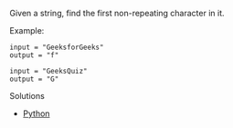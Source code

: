 Given a string, find the first non-repeating character in it.

Example:
```
input = "GeeksforGeeks"
output = "f"

input = "GeeksQuiz"
output = "G"
```

Solutions
 - [Python](solution.py)